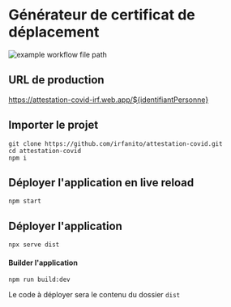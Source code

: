 # Générateur de certificat de déplacement
![example workflow file path](https://github.com/irfanito/attestation-covid/workflows/Continuous%20deployment%20to%20Firebase%20Hosting%20on%20push/badge.svg)
## URL de production
https://attestation-covid-irf.web.app/${identifiantPersonne}

## Importer le projet
```console
git clone https://github.com/irfanito/attestation-covid.git
cd attestation-covid
npm i
```

## Déployer l'application en live reload
```console
npm start
```

## Déployer l'application
```console
npx serve dist
```

#### Builder l'application
```console
npm run build:dev
```
Le code à déployer sera le contenu du dossier `dist`
